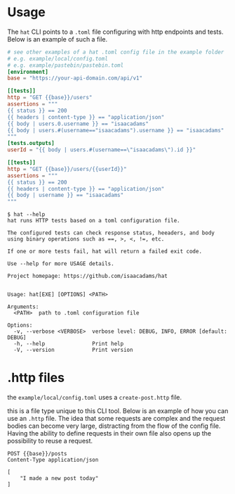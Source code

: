# Usage

The `hat` CLI points to a `.toml` file configuring with http endpoints and tests. Below is an example of such a file.

```toml
# see other examples of a hat .toml config file in the example folder
# e.g. example/local/config.toml
# e.g. example/pastebin/pastebin.toml
[environment]
base = "https://your-api-domain.com/api/v1"

[[tests]]
http = "GET {{base}}/users"
assertions = """
{{ status }} == 200
{{ headers | content-type }} == "application/json"
{{ body | users.0.username }} == "isaacadams"
{{ body | users.#(username=="isaacadams").username }} == "isaacadams"
"""
[tests.outputs]
userId = "{{ body | users.#(username==\"isaacadams\").id }}"

[[tests]]
http = "GET {{base}}/users/{{userId}}"
assertions = """
{{ status }} == 200
{{ headers | content-type }} == "application/json"
{{ body | username }} == "isaacadams"
"""
```

```console
$ hat --help
hat runs HTTP tests based on a toml configuration file.

The configured tests can check response status, heeaders, and body
using binary operations such as ==, >, <, !=, etc.

If one or more tests fail, hat will return a failed exit code.

Use --help for more USAGE details.

Project homepage: https://github.com/isaacadams/hat


Usage: hat[EXE] [OPTIONS] <PATH>

Arguments:
  <PATH>  path to .toml configuration file

Options:
  -v, --verbose <VERBOSE>  verbose level: DEBUG, INFO, ERROR [default: DEBUG]
  -h, --help               Print help
  -V, --version            Print version

```

# .http files

the `example/local/config.toml` uses a `create-post.http` file.

this is a file type unique to this CLI tool. Below is an example of how you can use an `.http` file. The idea that some requests are complex and the request bodies can become very large, distracting from the flow of the config file. Having the ability to define requests in their own file also opens up the possibility to reuse a request.

```http
POST {{base}}/posts
Content-Type application/json

[
    "I made a new post today"
]
```
